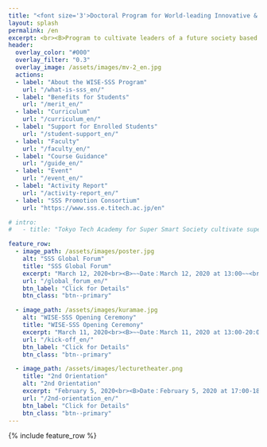```yaml
---
title: "<font size='3'>Doctoral Program for World-leading Innovative & Smart Education by MEXT </font><br>Tokyo Tech Academy for Super Smart Society"
layout: splash
permalink: /en
excerpt: <br><B>Program to cultivate leaders of a future society based on <br>the fusion of society-collaborated education (open education)<br> and interdisciplinary collaboration research (open innovation)</B><br><br>
header:
  overlay_color: "#000"
  overlay_filter: "0.3"
  overlay_image: /assets/images/mv-2_en.jpg
  actions:
  - label: "About the WISE-SSS Program"
    url: "/what-is-sss_en/"
  - label: "Benefits for Students"
    url: "/merit_en/"
  - label: "Curriculum"
    url: "/curriculum_en/"
  - label: "Support for Enrolled Students"
    url: "/student-support_en/"
  - label: "Faculty"
    url: "/faculty_en/"
  - label: "Course Guidance"
    url: "/guide_en/"
  - label: "Event"
    url: "/event_en/"
  - label: "Activity Report"
    url: "/activity-report_en/"
  - label: "SSS Promotion Consortium"
    url: "https://www.sss.e.titech.ac.jp/en"

# intro:
#   - title: "Tokyo Tech Academy for Super Smart Society cultivate super doctor leading future society, based on the fusion of society-collaborated education (open education) and interdisciplinary collaboration reseach (open innovation)"

feature_row:
  - image_path: /assets/images/poster.jpg
    alt: "SSS Global Forum"
    title: "SSS Global Forum"
    excerpt: "March 12, 2020<br><B>~~Date：March 12, 2020 at 13:00~~<br>Venue: S221-S224, Ookayama Campus, Tokyo Institute of Technology</B><br>A symposium with invited talks from overseas advisors of the WISE-SSS program is organized by the SSS Promotion Consortium."
    url: "/global_forum_en/"
    btn_label: "Click for Details"
    btn_class: "btn--primary"

  - image_path: /assets/images/kuramae.jpg
    alt: "WISE-SSS Opening Ceremony"
    title: "WISE-SSS Opening Ceremony"
    excerpt: "March 11, 2020<br><B>~~Date：March 11, 2020 at 13:00-20:00~~<br>Venue: TokyoTech Front, Ookayama Campus, Tokyo Institute of Technology</B><br>Consortium officials and special advisors will host a opening ceremony for the Tokyo Tech Academy for Super Smart Society. Please join us. "
    url: "/kick-off_en/"
    btn_label: "Click for Details"
    btn_class: "btn--primary"

  - image_path: /assets/images/lecturetheater.png
    title: "2nd Orientation"
    alt: "2nd Orientation"
    excerpt: "February 5, 2020<br><B>Date：February 5, 2020 at 17:00-18:30<br>Venue: [Lecture Theater](http://www.mono.titech.ac.jp/~kokusai/TLT.html) W531, Ookayama Campus, Tokyo Institute of Technology</B><br>The curriculum is scheduled to start in FY2020. The 2nd Orientation will provide information to guide students planning to join the program."
    url: "/2nd-orientation_en/"
    btn_label: "Click for Details"
    btn_class: "btn--primary"
---
```


{% include feature_row %}
